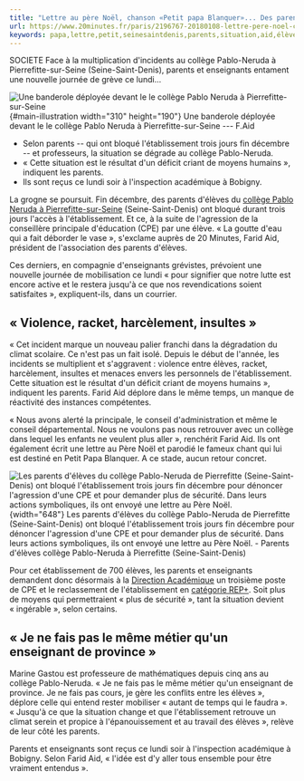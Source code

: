 ```yaml
---
title: "Lettre au père Noël, chanson «Petit papa Blanquer»... Des parents exigent «plus de sécurité» dans un collège de Seine-Saint-Denis"
url: https://www.20minutes.fr/paris/2196767-20180108-lettre-pere-noel-chanson-petit-papa-blanquer-parents-exigent-plus-securite-college-seine-saint-denis
keywords: papa,lettre,petit,seinesaintdenis,parents,situation,aid,élèves,père,pabloneruda,farid,pierrefittesurseine,noël,exigent,collège,létablissement,sécurité
---
```

SOCIETE Face à la multiplication d'incidents au collège Pablo-Neruda à Pierrefitte-sur-Seine (Seine-Saint-Denis), parents et enseignants entament une nouvelle journée de grève ce lundi...

![Une banderole déployée devant le le collège Pablo Neruda à Pierrefitte-sur-Seine](https://img.20mn.fr/eWZNvjAgTxi_tPbuZTZL3A/310x190_banderole-deployee-devant-college-pablo-neruda-pierrefitte-seine.jpg){#main-illustration width="310" height="190"} Une banderole déployée devant le le collège Pablo Neruda à Pierrefitte-sur-Seine --- F.Aid

-   Selon parents -- qui ont bloqué l'établissement trois jours fin décembre -- et professeurs, la situation se dégrade au collège Pablo-Neruda.
-   « Cette situation est le résultat d'un déficit criant de moyens humains », indiquent les parents.
-   Ils sont reçus ce lundi soir à l'inspection académique à Bobigny.

La grogne se poursuit. Fin décembre, des parents d'élèves du [collège Pablo Neruda à Pierrefitte-sur-Seine](http://neruda-pierrefitte.webcollege.fr/) (Seine-Saint-Denis) ont bloqué durant trois jours l'accès à l'établissement. Et ce, à la suite de l'agression de la conseillère principale d'éducation (CPE) par une élève. « La goutte d'eau qui a fait déborder le vase », s'exclame auprès de 20 Minutes, Farid Aid, président de l'association des parents d'élèves.

Ces derniers, en compagnie d'enseignants grévistes, prévoient une nouvelle journée de mobilisation ce lundi « pour signifier que notre lutte est encore active et le restera jusqu'à ce que nos revendications soient satisfaites », expliquent-ils, dans un courrier.

« Violence, racket, harcèlement, insultes »
-------------------------------------------

« Cet incident marque un nouveau palier franchi dans la dégradation du climat scolaire. Ce n'est pas un fait isolé. Depuis le début de l'année, les incidents se multiplient et s'aggravent : violence entre élèves, racket, harcèlement, insultes et menaces envers les personnels de l'établissement. Cette situation est le résultat d'un déficit criant de moyens humains », indiquent les parents. Farid Aid déplore dans le même temps, un manque de réactivité des instances compétentes.

« Nous avons alerté la principale, le conseil d'administration et même le conseil départemental. Nous ne voulons pas nous retrouver avec un collège dans lequel les enfants ne veulent plus aller », renchérit Farid Aid. Ils ont également écrit une lettre au Père Noël et parodié le fameux chant qui lui est destiné en Petit Papa Blanquer. A ce stade, aucun retour concret.

![Les parents d\'élèves du collège Pablo-Neruda de Pierrefitte (Seine-Saint-Denis) ont bloqué l\'établissement trois jours fin décembre pour dénoncer l\'agression d\'une CPE et pour demander plus de sécurité. Dans leurs actions symboliques, ils ont envoyé une lettre au Père Noël.](https://img.20mn.fr/BE59QiFqS3O6xNQJLyqPug/648x0){width="648"} Les parents d\'élèves du collège Pablo-Neruda de Pierrefitte (Seine-Saint-Denis) ont bloqué l\'établissement trois jours fin décembre pour dénoncer l\'agression d\'une CPE et pour demander plus de sécurité. Dans leurs actions symboliques, ils ont envoyé une lettre au Père Noël. - Parents d\'élèves collège Pablo-Neruda à Pierrefitte (Seine-Saint-Denis)

Pour cet établissement de 700 élèves, les parents et enseignants demandent donc désormais à la [Direction Académique](http://www.dsden93.ac-creteil.fr/spip/spip.php) un troisième poste de CPE et le reclassement de l'établissement en [catégorie REP+](https://www.20minutes.fr/societe/1503343-20141217-video-education-prioritaire-etre-rep-ca-change-quoi-concretement). Soit plus de moyens qui permettraient « plus de sécurité », tant la situation devient « ingérable », selon certains.

« Je ne fais pas le même métier qu'un enseignant de province »
--------------------------------------------------------------

Marine Gastou est professeure de mathématiques depuis cinq ans au collège Pablo-Neruda. « Je ne fais pas le même métier qu'un enseignant de province. Je ne fais pas cours, je gère les conflits entre les élèves », déplore celle qui entend rester mobiliser « autant de temps qui le faudra ». « Jusqu'à ce que la situation change et que l'établissement retrouve un climat serein et propice à l'épanouissement et au travail des élèves », relève de leur côté les parents.

Parents et enseignants sont reçus ce lundi soir à l'inspection académique à Bobigny. Selon Farid Aid, « l'idée est d'y aller tous ensemble pour être vraiment entendus ».
